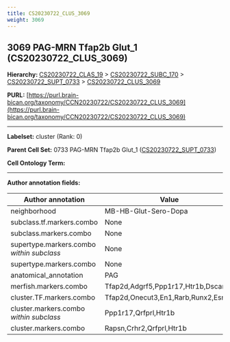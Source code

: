 ```yaml
---
title: CS20230722_CLUS_3069
weight: 3069
---
```

## 3069 PAG-MRN Tfap2b Glut_1 (CS20230722_CLUS_3069)
<b>Hierarchy: </b>
[CS20230722_CLAS_19](../CS20230722_CLAS_19) >
[CS20230722_SUBC_170](../CS20230722_SUBC_170) >
[CS20230722_SUPT_0733](../CS20230722_SUPT_0733) >
[CS20230722_CLUS_3069](../CS20230722_CLUS_3069)

**PURL:** [https://purl.brain-bican.org/taxonomy/CCN20230722/CS20230722_CLUS_3069](https://purl.brain-bican.org/taxonomy/CCN20230722/CS20230722_CLUS_3069)

---


**Labelset:** cluster (Rank: 0)

**Parent Cell Set:** 0733 PAG-MRN Tfap2b Glut_1 ([CS20230722_SUPT_0733](../CS20230722_SUPT_0733))



**Cell Ontology Term:** 

[MARKER GENES.]: #


---

[TRANSFERRED ANNOTATIONS.]: #


[AUTHOR ANNOTATION FIELDS.]: #


**Author annotation fields:**

| Author annotation | Value |
|-------------------|-------|
|neighborhood|MB-HB-Glut-Sero-Dopa|
|subclass.tf.markers.combo|None|
|subclass.markers.combo|None|
|supertype.markers.combo _within subclass_|None|
|supertype.markers.combo|None|
|anatomical_annotation|PAG|
|merfish.markers.combo|Tfap2d,Adgrf5,Ppp1r17,Htr1b,Dscaml1|
|cluster.TF.markers.combo|Tfap2d,Onecut3,En1,Rarb,Runx2,Esr1|
|cluster.markers.combo _within subclass_|Ppp1r17,Qrfprl,Htr1b|
|cluster.markers.combo|Rapsn,Crhr2,Qrfprl,Htr1b|
